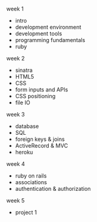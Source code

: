 week 1

* intro
* development environment
* development tools
* programming fundamentals
* ruby

week 2

* sinatra
* HTML5
* CSS
* form inputs and APIs
* CSS positioning
* file IO

week 3

* database
* SQL
* foreign keys & joins
* ActiveRecord & MVC
* heroku

week 4

* ruby on rails
* associations
* authentication & authorization
 
week 5

* project 1
